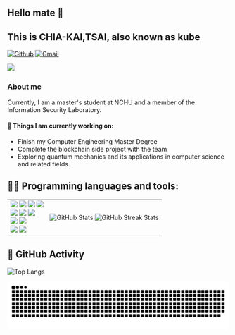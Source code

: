 ## Hello mate 👋 
## This is CHIA-KAI,TSAI, also known as kube

[![Github](https://img.shields.io/badge/-Github-000?style=flat&logo=Github&logoColor=white)](https://github.com/yh2der)
[![Gmail](https://img.shields.io/badge/-Gmail-c14438?style=flat&logo=Gmail&logoColor=white)](mailto:kube1011@gmail.com)

![](https://komarev.com/ghpvc/?username=yh2der&color=blueviolet&style=plastic&abbreviated=true)

### About me

Currently, I am a master's student at NCHU and a member of the Information Security Laboratory.

#### 🌱 Things I am currently working on: 
- Finish my Computer Engineering Master Degree  
- Complete the blockchain side project with the team 
- Exploring quantum mechanics and its applications in computer science and related fields.
   
## 👨‍💻 Programming languages and tools:
<table>
  <tr>
    <td>
      <!-- Logos section -->
      <img src="https://img.shields.io/badge/C-00599C?style=for-the-badge&logo=c&logoColor=white"/>
      <img src="https://img.shields.io/badge/C%2B%2B-00599C?style=for-the-badge&logo=c%2B%2B&logoColor=white"/>
      <img src="https://img.shields.io/badge/Python-3776AB?style=for-the-badge&logo=python&logoColor=white"/>
      <img src="https://img.shields.io/badge/Java-ED8B00?style=for-the-badge&logo=openjdk&logoColor=white"/>
      <br>
      <img src="https://img.shields.io/badge/HTML-239120?style=for-the-badge&logo=html5&logoColor=white"/> 
      <img src="https://img.shields.io/badge/CSS-239120?&style=for-the-badge&logo=css3&logoColor=white"/>
      <img src="https://img.shields.io/badge/JavaScript-F7DF1E?style=for-the-badge&logo=javascript&logoColor=black"/>
      <br>
      <img src="https://img.shields.io/badge/Flask-000000?style=for-the-badge&logo=flask&logoColor=white"/>
      <img src="https://img.shields.io/badge/Microsoft_SQL_Server-CC2927?style=for-the-badge&logo=microsoft-sql-server&logoColor=white"/>
      <br>
      <img src="https://img.shields.io/badge/Markdown-000000?style=for-the-badge&logo=markdown&logoColor=white"/>
      <img src="https://img.shields.io/badge/GIT-E44C30?style=for-the-badge&logo=git&logoColor=white"/>
    </td>
    <td>
      <!-- GitHub stats image -->
      <img src="https://github-readme-stats.vercel.app/api?username=yh2der&show_icons=true&theme=tokyonight" alt="GitHub Stats" />
      <img src="https://github-readme-streak-stats.herokuapp.com/?user=yh2der&theme=tokyonight" alt="GitHub Streak Stats" />
    </td>
  </tr>
</table>

## 🎯 GitHub Activity
![Top Langs](https://github-readme-stats.vercel.app/api/top-langs/?username=yh2der&layout=compact&theme=tokyonight)

![](https://raw.githubusercontent.com/yh2der/yh2der/refs/heads/output/github-contribution-grid-snake-dark.svg)

